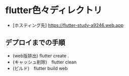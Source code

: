 # flutter色々ディレクトリ
 - [ホスティング先] https://flutter-study-a9246.web.app


## デプロイまでの手順

- (web版排出) flutter create .
- (キャッシュ削除)　flutter clean
- (ビルド)　flutter build web

